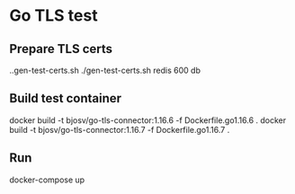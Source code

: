 # Go TLS test

## Prepare TLS certs
..gen-test-certs.sh
./gen-test-certs.sh redis 600 db

## Build test container
docker build -t bjosv/go-tls-connector:1.16.6 -f Dockerfile.go1.16.6 .
docker build -t bjosv/go-tls-connector:1.16.7 -f Dockerfile.go1.16.7 .

## Run
docker-compose up
